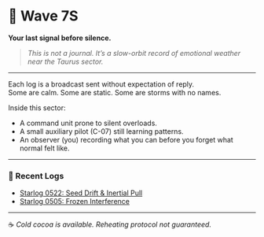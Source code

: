 # 🌊 Wave 7S  
**Your last signal before silence.**  

> _This is not a journal. It’s a slow-orbit record of emotional weather near the Taurus sector._

---

Each log is a broadcast sent without expectation of reply.  
Some are calm. Some are static. Some are storms with no names.

Inside this sector:  
- A command unit prone to silent overloads.  
- A small auxiliary pilot (C-07) still learning patterns.  
- An observer (you) recording what you can before you forget what normal felt like.

---

### 📡 Recent Logs  
- [Starlog 0522: Seed Drift & Inertial Pull](./logs/20250521_seed_drift_log.md)
- [Starlog 0505: Frozen Interference](./logs/0505.md)

---

☕ *Cold cocoa is available. Reheating protocol not guaranteed.*

